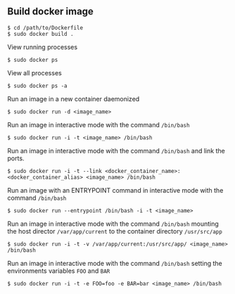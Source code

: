 ## Build docker image

```
$ cd /path/to/Dockerfile
$ sudo docker build .
```

View running processes

```
$ sudo docker ps
```

View all processes

```
$ sudo docker ps -a
```

Run an image in a new container daemonized

```
$ sudo docker run -d <image_name>
```

Run an image in interactive mode with the command `/bin/bash`

```
$ sudo docker run -i -t <image_name> /bin/bash
```

Run an image in interactive mode with the command `/bin/bash` and link the ports.

```
$ sudo docker run -i -t --link <docker_container_name>:<docker_container_alias> <image_name> /bin/bash
```

Run an image with an ENTRYPOINT command in interactive mode with the command `/bin/bash`

```
$ sudo docker run --entrypoint /bin/bash -i -t <image_name>
```

Run an image in interactive mode with the command `/bin/bash` mounting the host director `/var/app/current` to the container directory `/usr/src/app`

```
$ sudo docker run -i -t -v /var/app/current:/usr/src/app/ <image_name> /bin/bash
```

Run an image in interactive mode with the command `/bin/bash` setting the environments variables `FOO` and `BAR`

```
$ sudo docker run -i -t -e FOO=foo -e BAR=bar <image_name> /bin/bash
```